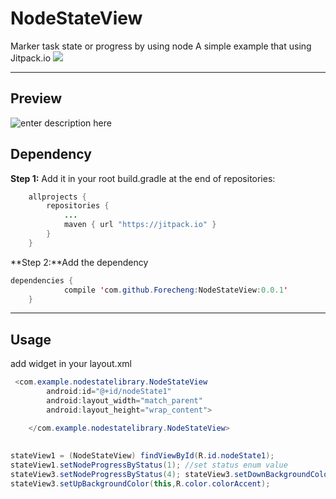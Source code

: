 # NodeStateView
Marker task state or progress by using node
A simple example that using Jitpack.io
[![](https://jitpack.io/v/Forecheng/NodeStateView.svg)](https://jitpack.io/#Forecheng/NodeStateView)


----------


## Preview

![enter description here][1]

## Dependency

**Step 1:** Add it in your root build.gradle at the end of repositories:
``` java
	allprojects {
		repositories {
			...
			maven { url "https://jitpack.io" }
		}
	}
```
**Step 2:**Add the dependency

``` java
dependencies {
	        compile 'com.github.Forecheng:NodeStateView:0.0.1'
	}
```


----------
## Usage
add widget in your layout.xml

```java
 <com.example.nodestatelibrary.NodeStateView
        android:id="@+id/nodeState1"
        android:layout_width="match_parent"
        android:layout_height="wrap_content">

    </com.example.nodestatelibrary.NodeStateView>
    
    
stateView1 = (NodeStateView) findViewById(R.id.nodeState1);
stateView1.setNodeProgressByStatus(1); //set status enum value
stateView3.setNodeProgressByStatus(4); stateView3.setDownBackgroundColor(this,R.color.nice_color);
stateView3.setUpBackgroundColor(this,R.color.colorAccent);
```



  [1]: ./images/image2.png "image2.png"